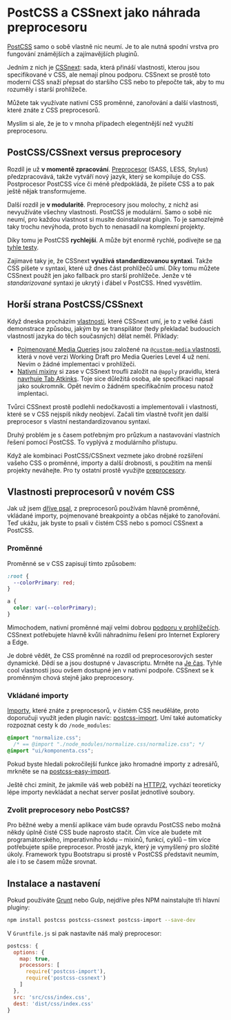# PostCSS a CSSnext jako náhrada preprocesoru

[PostCSS](http://postcss.org/) samo o sobě vlastně nic neumí. Je to ale nutná spodní vrstva pro fungování známějších a zajímavějších pluginů. 

Jedním z nich je [CSSnext](http://cssnext.io/): sada, která přináší vlastnosti, kterou jsou specifikované v CSS, ale nemají plnou podporu. CSSnext se prostě toto moderní CSS snaží přepsat do staršího CSS nebo to přepočte tak, aby to mu rozuměly i starší prohlížeče.

Můžete tak využívate nativní CSS proměnné, zanořování a další vlastnosti, které znáte z CSS preprocesorů.

Myslím si ale, že je to v mnoha případech elegentnější než využití preprocesoru. 

## PostCSS/CSSnext versus preprocesory

Rozdíl je už **v momentě zpracování**. [Preprocesor](http://www.vzhurudolu.cz/blog/12-css-preprocesory-1) (SASS, LESS, Stylus) předzpracovává, takže vytváří nový jazyk, který se kompiluje do CSS. Postprocesor PostCSS více či méně předpokládá, že píšete CSS a to pak ještě nějak transformujeme.

Další rozdíl je **v modularitě**. Preprocesory jsou molochy, z nichž asi nevyužíváte všechny vlastnosti. PostCSS je modulární. Samo o sobě nic neumí, pro každou vlastnost si musíte doinstalovat plugin. To je samozřejmě taky trochu nevýhoda, proto bych to nenasadil na komplexní projekty.

Díky tomu je PostCSS **rychlejší**. A může být enormě rychlé, podívejte se [na tyhle testy](https://github.com/postcss/benchmark).

Zajímavé taky je, že CSSnext **využívá standardizovanou syntaxi**. Takže CSS píšete v syntaxi, které už dnes část prohlížečů umí. Díky tomu můžete CSSnext použít jen jako fallback pro starší prohlížeče. Jenže v té *standarizované* syntaxi je ukrytý i ďábel v PostCSS. Hned vysvětlím.

## Horší strana PostCSS/CSSnext 

Když dneska procházím [vlastnosti](http://cssnext.io/features/), které CSSnext umí, je to z velké části demonstrace způsobu, jakým by se transpilátor (tedy překladač budoucích vlastností jazyka do těch současných) dělat neměl. Příklady:

- [Pojmenované Media Queries](http://cssnext.io/features/#custom-media-queries) jsou založené na [`@custom-media` vlastnosti](https://www.w3.org/TR/2016/WD-mediaqueries-4-20160126/#custom-mq), která v nové verzi Working Draft pro Media Queries Level 4 už není. Nevím o žádné implementaci v prohlížeči.
- [Nativní mixiny](http://cssnext.io/features/#custom-properties-set-apply) si zase v CSSnext troufli založit na `@apply` pravidlu, která [navrhuje Tab Atkinks](http://tabatkins.github.io/specs/css-apply-rule/). Toje sice důležitá osoba, ale specifikaci napsal jako soukromník. Opět nevím o žádném specifikačním procesu natož implentaci.

Tvůrci CSSnext prostě podlehli nedočkavosti a implementovali i vlastnosti, které se v CSS nejspíš nikdy neobjeví. Začali tím vlastně tvořit jen další preprocesor s vlastní nestandardizovanou syntaxí.

Druhý problém je s časem potřebným pro průzkum a nastavování vlastních řešení pomocí PostCSS. To vyplývá z modulárního přístupu.

Když ale kombinaci PostCSS/CSSnext vezmete jako drobné rozšíření vašeho CSS o proměnné, importy a další drobnosti, s použitím na menší projekty neváhejte. Pro ty ostatní prostě využijte [preprocesory](http://www.vzhurudolu.cz/blog/12-css-preprocesory-1). 


## Vlastnosti preprocesorů v novém CSS

Jak už jsem [dříve psal](http://www.vzhurudolu.cz/blog/34-css-postprocessing), z preprocesorů používám hlavně proměnné, vkládané importy, pojmenované breakpointy a občas nějaké to zanořování. Teď ukážu, jak byste to psali v čistém CSS nebo s pomocí CSSnext a PostCSS.

### Proměnné

Proměnné se v CSS zapisují tímto způsobem:

```css
:root {
  --colorPrimary: red;
}

a {
  color: var(--colorPrimary);
}
```

Mimochodem, nativní proměnné mají velmi dobrou [podporu v prohlížečích](http://caniuse.com/#feat=css-variables). CSSnext potřebujete hlavně kvůli náhradnímu řešení pro Internet Explorery a Edge.

Je dobré vědět, že CSS proměnné na rozdíl od preprocesorových sester dynamické. Dědí se a jsou dostupné v Javascriptu. Mrněte na [Je čas](http://jecas.cz/var). Tyhle cool vlastnosti jsou ovšem dostupné jen v nativní podpoře. CSSnext se k proměnným chová stejně jako preprocesory.


### Vkládané importy

[Importy](http://www.vzhurudolu.cz/blog/13-css-preprocesory-2#import), které znáte z preprocesorů, v čistém CSS neuděláte, proto doporučuji využít jeden plugin navíc: [postcss-import](https://github.com/postcss/postcss-import). Umí také automaticky rozpoznat cesty k do `/node_modules`:

```css
@import "normalize.css"; 
  /* == @import "./node_modules/normalize.css/normalize.css"; */
@import "ui/komponenta.css";
```

Pokud byste hledali pokročilejší funkce jako hromadné importy z adresářů, mrkněte se na [postcss-easy-import](https://github.com/trysound/postcss-easy-import).

Ještě chci zmínit, že jakmile váš web poběží na [HTTP/2](http-2.md), vychází teoreticky lépe importy nevkládat a nechat server posílat jednotlivé soubory. 


### Zvolit preprocesory nebo PostCSS?

Pro běžné weby a menší aplikace vám bude opravdu PostCSS nebo možná někdy úplně čisté CSS bude naprosto stačit. Čím více ale budete mít programátorského, imperativního kódu – mixinů, funkcí, cyklů – tím více potřebujete spíše preprocesor. Prostě jazyk, který je vymyšlený pro složité úkoly. Framework typu Bootstrapu si prostě v PostCSS představit neumím, ale i to se časem může srovnat.

## Instalace a nastavení

Pokud používáte [Grunt](grunt.md) nebo Gulp, nejdříve přes NPM nainstalujte tři hlavní pluginy:

```bash
npm install postcss postcss-cssnext postcss-import --save-dev
```

V `Gruntfile.js` si pak nastavíte náš malý preprocesor:

```javascript
postcss: {
  options: {
    map: true,
    processors: [
      require('postcss-import'),
      require('postcss-cssnext')
    ]
  },
  src: 'src/css/index.css',
  dest: 'dist/css/index.css'
}
```

